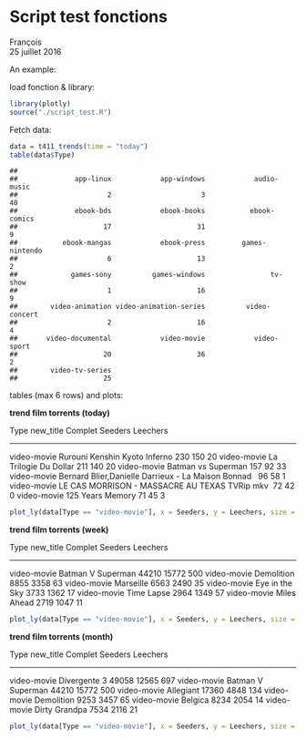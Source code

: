 # Script test fonctions
François  
25 juillet 2016  

An example:


load fonction & library:

```r
library(plotly)
source("./script_test.R")
```

Fetch data:

```r
data = t411_trends(time = "today")
table(data$Type)
```

```
## 
##              app-linux            app-windows            audio-music 
##                      2                      3                     40 
##              ebook-bds            ebook-books           ebook-comics 
##                     17                     31                      9 
##           ebook-mangas            ebook-press         games-nintendo 
##                      6                     13                      2 
##             games-sony          games-windows                tv-show 
##                      1                     16                      9 
##        video-animation video-animation-series          video-concert 
##                      2                     16                      4 
##       video-documental            video-movie            video-sport 
##                     20                     36                      2 
##        video-tv-series 
##                     25
```

tables (max 6 rows) and plots:

__trend film torrents (today)__

Type          new_title                                                 Complet   Seeders   Leechers
------------  -------------------------------------------------------  --------  --------  ---------
video-movie   Rurouni Kenshin Kyoto Inferno                                 230       150         20
video-movie   La Trilogie Du Dollar                                         211       140         20
video-movie   Batman vs Superman                                            157        92         33
video-movie   Bernard Blier,Danielle Darrieux - La Maison Bonnad             96        58          1
video-movie   LE CAS MORRISON - MASSACRE AU TEXAS TVRip mkv                  72        42          0
video-movie   125 Years Memory                                               71        45          3


```r
plot_ly(data[Type == "video-movie"], x = Seeders, y = Leechers, size = Complet, mode = "markers",  text = new_title)
```

__trend film torrents (week)__

Type          new_title            Complet   Seeders   Leechers
------------  ------------------  --------  --------  ---------
video-movie   Batman V Superman      44210     15772        500
video-movie   Demolition              8855      3358         63
video-movie   Marseille               6563      2490         35
video-movie   Eye in the Sky          3733      1362         17
video-movie   Time Lapse              2964      1349         57
video-movie   Miles Ahead             2719      1047         11


```r
plot_ly(data[Type == "video-movie"], x = Seeders, y = Leechers, size = Complet, mode = "markers",  text = new_title)
```

__trend film torrents (month)__

Type          new_title            Complet   Seeders   Leechers
------------  ------------------  --------  --------  ---------
video-movie   Divergente 3           49058     12565        697
video-movie   Batman V Superman      44210     15772        500
video-movie   Allegiant              17360      4848        134
video-movie   Demolition              9253      3457         65
video-movie   Belgica                 8234      2054         14
video-movie   Dirty Grandpa           7534      2116         21


```r
plot_ly(data[Type == "video-movie"], x = Seeders, y = Leechers, size = Complet, mode = "markers",  text = new_title)
```



